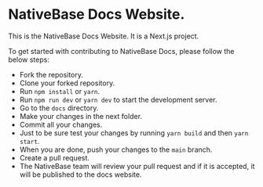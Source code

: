 # NativeBase Docs Website.

This is the NativeBase Docs Website. It is a Next.js project.

To get started with contributing to NativeBase Docs, please follow the below steps:

- Fork the repository.
- Clone your forked repository.
- Run `npm install` or `yarn`.
- Run `npm run dev` or `yarn dev` to start the development server.
- Go to the `docs` directory.
- Make your changes in the next folder.
- Commit all your changes.
- Just to be sure test your changes by running `yarn build` and then `yarn start`.
- When you are done, push your changes to the `main` branch.
- Create a pull request.
- The NativeBase team will review your pull request and if it is accepted, it will be published to the docs website.
